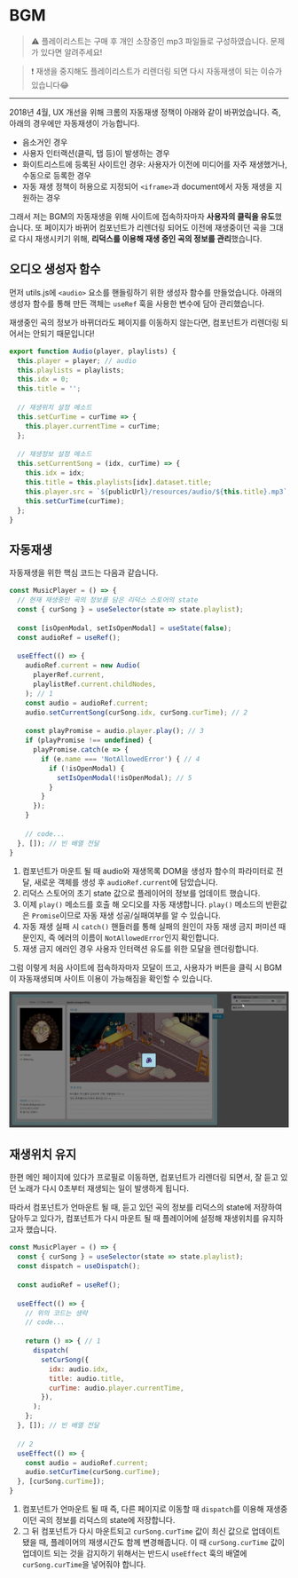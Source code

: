 # BGM 

> ⚠ 플레이리스트는 구매 후 개인 소장중인 mp3 파일들로 구성하였습니다. 문제가 있다면 알려주세요!   

> ❗ 재생을 중지해도 플레이리스트가 리렌더링 되면 다시 자동재생이 되는 이슈가 있습니다😂 
---

2018년 4월, UX 개선을 위해 크롬의 자동재생 정책이 아래와 같이 바뀌었습니다. 즉, 아래의 경우에만 자동재생이 가능합니다. 

- 음소거인 경우
- 사용자 인터랙션(클릭, 탭 등)이 발생하는 경우
- 화이트리스트에 등록된 사이트인 경우: 사용자가 이전에 미디어를 자주 재생했거나, 수동으로 등록한 경우  
- 자동 재생 정책이 허용으로 지정되어 `<iframe>`과 document에서 자동 재생을 지원하는 경우 

그래서 저는 BGM의 자동재생을 위해 사이트에 접속하자마자 **사용자의 클릭을 유도**했습니다. 
또 페이지가 바뀌어 컴포넌트가 리렌더링 되어도 이전에 재생중이던 곡을 그대로 다시 재생시키기 위해, **리덕스를 이용해 재생 중인 곡의 정보를 관리**했습니다. 


## 오디오 생성자 함수
먼저 utils.js에 `<audio>` 요소를 핸들링하기 위한 생성자 함수를 만들었습니다. 아래의 생성자 함수를 통해 만든 객체는 `useRef` 훅을 사용한 변수에 담아 관리했습니다.

재생중인 곡의 정보가 바뀌더라도 페이지를 이동하지 않는다면, 컴포넌트가 리렌더링 되어서는 안되기 때문입니다!  

```js
export function Audio(player, playlists) {
  this.player = player; // audio
  this.playlists = playlists;
  this.idx = 0;
  this.title = '';

  // 재생위치 설정 메소드 
  this.setCurTime = curTime => {
    this.player.currentTime = curTime;
  };

  // 재생정보 설정 메소드
  this.setCurrentSong = (idx, curTime) => {
    this.idx = idx;
    this.title = this.playlists[idx].dataset.title;
    this.player.src = `${publicUrl}/resources/audio/${this.title}.mp3`;
    this.setCurTime(curTime);
  };
}
```

## 자동재생 

자동재생을 위한 핵심 코드는 다음과 같습니다.

```js
const MusicPlayer = () => {
  // 현재 재생중인 곡의 정보를 담은 리덕스 스토어의 state 
  const { curSong } = useSelector(state => state.playlist);
  
  const [isOpenModal, setIsOpenModal] = useState(false); 
  const audioRef = useRef(); 

  useEffect(() => { 
    audioRef.current = new Audio(
      playerRef.current,
      playlistRef.current.childNodes,
    ); // 1
    const audio = audioRef.current;
    audio.setCurrentSong(curSong.idx, curSong.curTime); // 2

    const playPromise = audio.player.play(); // 3
    if (playPromise !== undefined) {
      playPromise.catch(e => { 
        if (e.name === 'NotAllowedError') { // 4
          if (!isOpenModal) {
            setIsOpenModal(!isOpenModal); // 5
          }
        }
      });
    }
    
    // code... 
  }, []); // 빈 배열 전달 
}
```


1. 컴포넌트가 마운트 될 때 audio와 재생목록 DOM을 생성자 함수의 파라미터로 전달, 새로운 객체를 생성 후 `audioRef.current`에 담았습니다.
2. 리덕스 스토어의 초기 state 값으로 플레이어의 정보를 업데이트 했습니다.
3. 이제 `play()` 메소드를 호출 해 오디오를 자동 재생합니다. `play()` 메소드의 반환값은 `Promise`이므로 자동 재생 성공/실패여부를 알 수 있습니다. 
4. 자동 재생 실패 시 `catch()` 핸들러를 통해 실패의 원인이 자동 재생 금지 퍼미션 때문인지, 즉 에러의 이름이 `NotAllowedError`인지 확인합니다. 
5. 재생 금지 에러인 경우 사용자 인터랙션 유도를 위한 모달을 렌더링합니다.  


그럼 이렇게 처음 사이트에 접속하자마자 모달이 뜨고, 사용자가 버튼을 클릭 시 BGM이 자동재생되며 사이트 이용이 가능해짐을 확인할 수 있습니다. 

![autoplay](../img/autoplay.gif)


## 재생위치 유지
한편 메인 페이지에 있다가 프로필로 이동하면, 컴포넌트가 리렌더링 되면서, 잘 듣고 있던 노래가 다시 0초부터 재생되는 일이 발생하게 됩니다. 

따라서 컴포넌트가 언마운트 될 때, 듣고 있던 곡의 정보를 리덕스의 state에 저장하여 담아두고 있다가, 컴포넌트가 다시 마운트 될 때 플레이어에 설정해 재생위치를 유지하고자 했습니다. 

```js
const MusicPlayer = () => {
  const { curSong } = useSelector(state => state.playlist);
  const dispatch = useDispatch();

  const audioRef = useRef(); 

  useEffect(() => { 
    // 위의 코드는 생략
    // code... 

    return () => { // 1
      dispatch(
        setCurSong({
          idx: audio.idx,
          title: audio.title,
          curTime: audio.player.currentTime,
        }),
      );
    };
  }, []); // 빈 배열 전달 

  // 2
  useEffect(() => {
    const audio = audioRef.current;
    audio.setCurTime(curSong.curTime); 
  }, [curSong.curTime]); 
}
```


1. 컴포넌트가 언마운트 될 때 즉, 다른 페이지로 이동할 때 `dispatch`를 이용해 재생중이던 곡의 정보를 리덕스의 state에 저장합니다. 
2. 그 뒤 컴포넌트가 다시 마운트되고 `curSong.curTime` 값이 최신 값으로 업데이트 됐을 때, 플레이어의 재생시간도 함께 변경해줍니다. 이 때 `curSong.curTime` 값이 업데이트 되는 것을 감지하기 위해서는 반드시 `useEffect` 훅의 배열에 `curSong.curTime`을 넣어줘야 합니다. 

